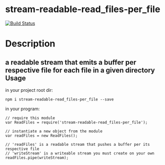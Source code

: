 stream-readable-read_files-per_file
===============================

[![Build Status](https://travis-ci.org/EhevuTov/node-stream-readable-readFiles-perFile.svg)](https://travis-ci.org/EhevuTov/node-stream-readable-readFiles-perFile)
# Description
a readable stream that emits a buffer per respective file for each file in a given directory
Usage
-----

in your project root dir:
```
npm i stream-readable-read_files-per_file --save
```

in your program:
```
// require this module
var ReadFiles = require('stream-readable-read_files-per_file');

// instantiate a new object from the module
var readFiles = new ReadFiles();

// 'readFiles' is a readable stream that pushes a buffer per its respective file
// 'writeStream' is a writeable stream you must create on your own
readFiles.pipe(writeStream);
```
